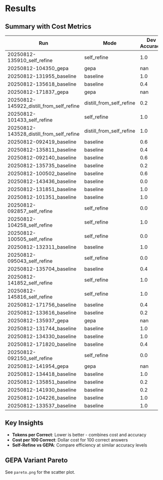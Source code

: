# Results

## Summary with Cost Metrics

| Run | Mode | Dev Accuracy | Test Accuracy | Avg Tokens | Tokens/Correct | Cost/100 Correct |
|-----|------|--------------|---------------|------------|----------------|------------------|
| 20250812-135910_self_refine | self_refine | 1.0 | 1.0 | 19.2 | 267.2 | $0.0534 |
| 20250812-104350_gepa | gepa | nan | 1.0 | nan | ∞ | ∞ |
| 20250812-131955_baseline | baseline | 1.0 | 1.0 | 96.4 | 275.2 | $0.0550 |
| 20250812-135618_baseline | baseline | 0.4 | 0.2 | 99.0 | 694.5 | $0.1389 |
| 20250812-171837_gepa | gepa | nan | 0.2 | nan | ∞ | ∞ |
| 20250812-145922_distill_from_self_refine | distill_from_self_refine | 0.2 | 0.0 | 102.2 | ∞ | ∞ |
| 20250812-101433_self_refine | self_refine | 1.0 | 1.0 | 15.8 | 268.4 | $0.0537 |
| 20250812-143528_distill_from_self_refine | distill_from_self_refine | 1.0 | 1.0 | 606.8 | 606.8 | $0.1214 |
| 20250812-092419_baseline | baseline | 0.6 | 0.4 | 7.0 | 11.666666666666666 | $0.0023 |
| 20250812-135811_baseline | baseline | 0.4 | 0.2 | 105.4 | 710.5 | $0.1421 |
| 20250812-092140_baseline | baseline | 0.6 | 0.4 | 7.0 | 11.666666666666666 | $0.0023 |
| 20250812-135735_baseline | baseline | 0.2 | 0.2 | 94.6 | 1367.0 | $0.2734 |
| 20250812-100502_baseline | baseline | 0.6 | 0.4 | 7.0 | 11.666666666666666 | $0.0023 |
| 20250812-143436_baseline | baseline | 0.0 | 0.2 | 86.2 | ∞ | ∞ |
| 20250812-131851_baseline | baseline | 1.0 | 1.0 | 98.4 | 274.8 | $0.0550 |
| 20250812-101351_baseline | baseline | 1.0 | 1.0 | 94.0 | 270.4 | $0.0541 |
| 20250812-092857_self_refine | self_refine | 0.0 | 0.0 | 7.0 | ∞ | ∞ |
| 20250812-104258_self_refine | self_refine | 1.0 | 1.0 | 16.2 | 266.8 | $0.0534 |
| 20250812-100505_self_refine | self_refine | 0.0 | 0.0 | 7.0 | ∞ | ∞ |
| 20250812-132311_baseline | baseline | 1.0 | 1.0 | 95.6 | 274.4 | $0.0549 |
| 20250812-095043_self_refine | self_refine | 0.0 | 0.0 | 7.0 | ∞ | ∞ |
| 20250812-135704_baseline | baseline | 0.4 | 0.0 | 95.8 | 686.5 | $0.1373 |
| 20250812-141852_self_refine | self_refine | 1.0 | 1.0 | 519.4 | 519.4 | $0.1039 |
| 20250812-145816_self_refine | self_refine | 1.0 | 1.0 | 618.8 | 618.8 | $0.1238 |
| 20250812-171756_baseline | baseline | 0.4 | 0.2 | 3.0 | 587.0 | $0.1174 |
| 20250812-133616_baseline | baseline | 0.2 | 0.2 | 2.0 | 10.0 | $0.0020 |
| 20250812-135937_gepa | gepa | nan | 0.4 | nan | ∞ | ∞ |
| 20250812-131744_baseline | baseline | 1.0 | 1.0 | 97.8 | 274.2 | $0.0548 |
| 20250812-134330_baseline | baseline | 1.0 | 1.0 | 91.0 | 269.8 | $0.0540 |
| 20250812-171820_baseline | baseline | 0.4 | 0.0 | 3.0 | 587.0 | $0.1174 |
| 20250812-092150_self_refine | self_refine | 0.0 | 0.0 | 7.0 | ∞ | ∞ |
| 20250812-141954_gepa | gepa | nan | 0.0 | nan | ∞ | ∞ |
| 20250812-134418_baseline | baseline | 1.0 | 1.0 | 92.2 | 271.0 | $0.0542 |
| 20250812-135851_baseline | baseline | 0.2 | 0.2 | 97.2 | 1380.0 | $0.2760 |
| 20250812-141930_baseline | baseline | 0.2 | 0.0 | 96.8 | 1378.0 | $0.2756 |
| 20250812-104226_baseline | baseline | 1.0 | 1.0 | 98.4 | 274.8 | $0.0550 |
| 20250812-133537_baseline | baseline | 1.0 | 1.0 | 102.2 | 281.0 | $0.0562 |

## Key Insights

- **Tokens per Correct**: Lower is better - combines cost and accuracy
- **Cost per 100 Correct**: Dollar cost for 100 correct answers
- **Self-Refine vs GEPA**: Compare efficiency at similar accuracy levels

## GEPA Variant Pareto

See `pareto.png` for the scatter plot.